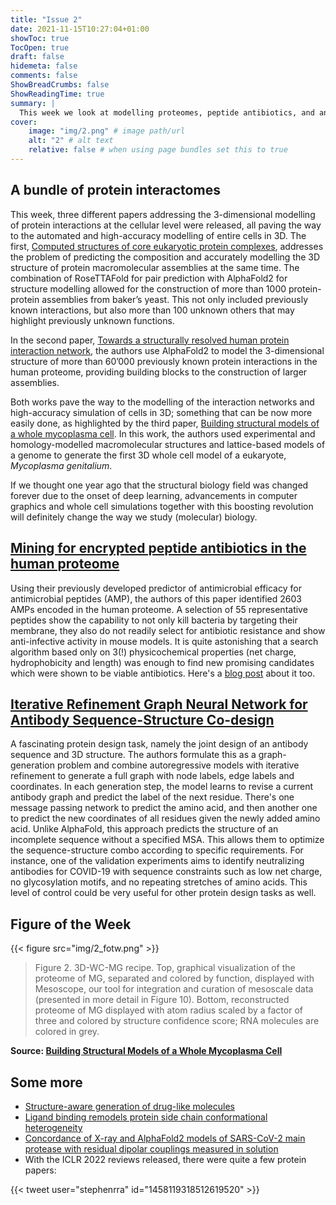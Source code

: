 ```yaml
---
title: "Issue 2"
date: 2021-11-15T10:27:04+01:00
showToc: true
TocOpen: true
draft: false
hidemeta: false
comments: false
ShowBreadCrumbs: false
ShowReadingTime: true
summary: |
  This week we look at modelling proteomes, peptide antibiotics, and antibody design 
cover:
    image: "img/2.png" # image path/url
    alt: "2" # alt text
    relative: false # when using page bundles set this to true
---
```



## A bundle of protein interactomes
This week, three different papers addressing the 3-dimensional modelling of protein interactions at the cellular level 
were released, all paving the way to the automated and high-accuracy modelling of entire cells in 3D. The first, 
[Computed structures of core eukaryotic protein complexes](https://www.science.org/doi/10.1126/science.abm4805), addresses 
the problem of predicting the composition and accurately modelling the 3D structure of protein macromolecular 
assemblies at the same time. The combination of RoseTTAFold for pair prediction with AlphaFold2 for structure modelling
allowed for the construction of more than 1000 protein-protein assemblies from baker’s yeast. This not only 
included previously known interactions, but also more than 100 unknown others that may highlight previously unknown 
functions. 

In the second paper, [Towards a structurally resolved human protein interaction network](https://www.biorxiv.org/content/10.1101/2021.11.08.467664v1), 
the authors use AlphaFold2 to model the 3-dimensional structure of more than 60’000 previously known protein interactions 
in the human proteome, providing building blocks to the construction of larger assemblies. 

Both works pave the way to the modelling of the interaction networks and high-accuracy simulation of 
cells in 3D; something that can be now more easily done, as highlighted by the third paper, [Building structural models of a whole mycoplasma cell](https://www.sciencedirect.com/science/article/pii/S002228362100588X). 
In this work, the authors used experimental and homology-modelled macromolecular structures and lattice-based models of a genome to generate the 
first 3D whole cell model of a eukaryote, _Mycoplasma genitalium_. 

If we thought one year ago that the structural biology field was changed forever due to the onset of deep learning, advancements in computer graphics and whole cell simulations 
together with this boosting revolution will definitely change the way we study (molecular) biology.

## [Mining for encrypted peptide antibiotics in the human proteome](https://www.nature.com/articles/s41551-021-00801-1)
Using their previously developed predictor of antimicrobial efficacy for antimicrobial peptides (AMP), the authors of 
this paper identified 2603 AMPs encoded in the human proteome. A selection of 55 representative peptides show the 
capability to not only kill bacteria by targeting their membrane, they also do not readily select for antibiotic 
resistance and show anti-infective activity in mouse models. It is quite astonishing that a search algorithm based 
only on 3(!) physicochemical properties (net charge, hydrophobicity and length) was enough to find new promising 
candidates which were shown to be viable antibiotics. Here's a [blog post](https://blog.seas.upenn.edu/penn-researchers-show-encrypted-peptides-could-be-wellspring-of-natural-antibiotics/) 
about it too.

## [Iterative Refinement Graph Neural Network for Antibody Sequence-Structure Co-design](https://openreview.net/forum?id=LI2bhrE_2A)
A fascinating protein design task, namely the joint design of an antibody sequence and 3D structure. The authors formulate 
this as a graph-generation problem and combine autoregressive models with iterative refinement to generate a full graph 
with node labels, edge labels and coordinates. In each generation step, the model learns to revise a 
current antibody graph and predict the label of the next residue. There's one message passing network to predict the 
amino acid, and then another one to predict the new coordinates of all residues given the newly added amino acid.
Unlike AlphaFold, this approach predicts the structure of an incomplete sequence without a specified MSA. This allows 
them to optimize the sequence-structure combo according to specific requirements. For instance, one of the validation 
experiments aims to identify neutralizing antibodies for COVID-19 with sequence constraints such as low net charge, 
no glycosylation motifs, and no repeating stretches of amino acids. This level of control could be very useful for other 
protein design tasks as well.

## Figure of the Week

{{< figure src="img/2_fotw.png" >}}
> Figure 2. 3D-WC-MG recipe. Top, graphical visualization of the proteome of MG, separated and  colored  by  function,  displayed  with  
> Mesoscope,  our  tool  for  integration  and  curation  of mesoscale data (presented in more detail in Figure 10). Bottom, 
> reconstructed proteome of MG displayed with atom radius scaled by a factor of three and colored by structure confidence score; 
> RNA molecules are colored in grey.

**Source: [Building Structural Models of a Whole Mycoplasma Cell](https://www.sciencedirect.com/science/article/pii/S002228362100588X#ab010)**

## Some more

- [Structure-aware generation of drug-like molecules](https://arxiv.org/pdf/2111.04107.pdf)
- [Ligand binding remodels protein side chain conformational heterogeneity](https://www.biorxiv.org/content/10.1101/2021.09.21.461269v1)
- [Concordance of X-ray and AlphaFold2 models of SARS-CoV-2 main protease with residual dipolar couplings measured in solution](https://pubs.acs.org/doi/10.1021/jacs.1c10588)
- With the ICLR 2022 reviews released, there were quite a few protein papers:

{{< tweet user="stephenrra" id="1458119318512619520" >}}